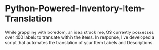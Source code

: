 # Python-Powered-Inventory-Item-Translation
While grappling with boredom, an idea struck me, QS currently possesses over 400 labels to translate within the items. In response, I've developed a script that automates the translation of your Item Labels and Descriptions. 
